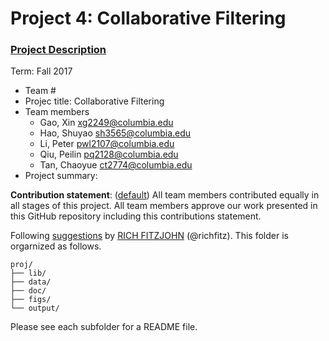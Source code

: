 # Project 4: Collaborative Filtering

### [Project Description](doc/project4_desc.md)

Term: Fall 2017

+ Team #
+ Projec title: Collaborative Filtering
+ Team members
	+ Gao, Xin xg2249@columbia.edu
	+ Hao, Shuyao sh3565@columbia.edu
	+ Li, Peter pwl2107@columbia.edu
	+ Qiu, Peilin pq2128@columbia.edu
	+ Tan, Chaoyue ct2774@columbia.edu
+ Project summary: 
	
**Contribution statement**: ([default](doc/a_note_on_contributions.md)) All team members contributed equally in all stages of this project. All team members approve our work presented in this GitHub repository including this contributions statement. 

Following [suggestions](http://nicercode.github.io/blog/2013-04-05-projects/) by [RICH FITZJOHN](http://nicercode.github.io/about/#Team) (@richfitz). This folder is orgarnized as follows.

```
proj/
├── lib/
├── data/
├── doc/
├── figs/
└── output/
```

Please see each subfolder for a README file.
